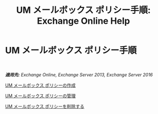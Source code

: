 ﻿---
title: 'UM メールボックス ポリシー手順: Exchange Online Help'
TOCTitle: UM メールボックス ポリシー手順
ms:assetid: 37db12de-109f-4e81-9e6a-effab2c2171d
ms:mtpsurl: https://technet.microsoft.com/ja-jp/library/JJ851061(v=EXCHG.150)
ms:contentKeyID: 50555756
ms.date: 05/22/2018
mtps_version: v=EXCHG.150
ms.translationtype: HT
---

# UM メールボックス ポリシー手順

 

_**適用先:** Exchange Online, Exchange Server 2013, Exchange Server 2016_

[UM メールボックス ポリシーの作成](create-a-um-mailbox-policy-exchange-2013-help.md)

[UM メールボックス ポリシーの管理](manage-a-um-mailbox-policy-exchange-2013-help.md)

[UM メールボックス ポリシーを削除する](delete-a-um-mailbox-policy-exchange-2013-help.md)

